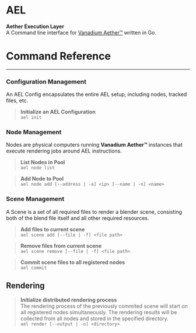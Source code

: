 # AEL

**Aether Execution Layer**<br>
A Command line interface for [Vanadium Aether&trade;](https://github.com/Vanadium-Development/aether) written in Go.

# Command Reference

---

### Configuration Management

An AEL Config encapsulates the entire AEL setup, including nodes, tracked
files, etc.
> **Initialize an AEL Configuration**<br>
> `ael init`

### Node Management

Nodes are physical computers running **Vanadium Aether&trade;** instances that
execute rendering jobs around AEL instructions.

> **List Nodes in Pool**<br>
> `ael node list`

> **Add Node to Pool**<br>
> `ael node add [--address | -a] <ip> [--name | -n] <name>`

### Scene Management

A Scene is a set of all required files to render a blender scene, consisting both of the blend file itself and
all other required resources.

> **Add files to current scene**<br>
> `ael scene add [--file | -f] <file path>`

> **Remove files from current scene**<br>
> `ael scene remove [--file | -f] <file path>`

> **Commit scene files to all registered nodes**<br>
> `ael commit`

## Rendering

> **Initialize distributed rendering process** <br>
> The rendering process of the previously commited scene will start on all registered nodes simultaneously.
> The rendering results will be collected from all nodes and stored in the specified directory.<br>
> `ael render [--output | -o] <directory>`